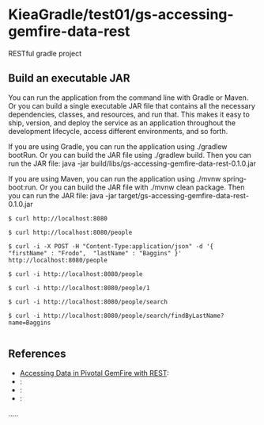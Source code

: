 KieaGradle/test01/gs-accessing-gemfire-data-rest
================================================

RESTful gradle project

Build an executable JAR
-----------------------
You can run the application from the command line with Gradle or Maven.
Or you can build a single executable JAR file that contains all the necessary dependencies,
classes, and resources, and run that.
This makes it easy to ship, version, and deploy the service as an application throughout
the development lifecycle, access different environments, and so forth.
  
If you are using Gradle, you can run the application using ./gradlew bootRun.
Or you can build the JAR file using ./gradlew build.
Then you can run the JAR file: java -jar build/libs/gs-accessing-gemfire-data-rest-0.1.0.jar
  
If you are using Maven, you can run the application using ./mvnw spring-boot:run.
Or you can build the JAR file with ./mvnw clean package. 
Then you can run the JAR file: java -jar target/gs-accessing-gemfire-data-rest-0.1.0.jar

```
$ curl http://localhost:8080

$ curl http://localhost:8080/people

$ curl -i -X POST -H "Content-Type:application/json" -d '{  "firstName" : "Frodo",  "lastName" : "Baggins" }' http://localhost:8080/people

$ curl -i http://localhost:8080/people

$ curl -i http://localhost:8080/people/1

$ curl -i http://localhost:8080/people/search

$ curl -i http://localhost:8080/people/search/findByLastName?name=Baggins


```


References
----------
- [Accessing Data in Pivotal GemFire with REST](https://spring.io/guides/gs/accessing-gemfire-data-rest/ "Accessing Data in Pivotal GemFire with REST"):
- []( ""):
- []( ""):
- []( ""):

.....



